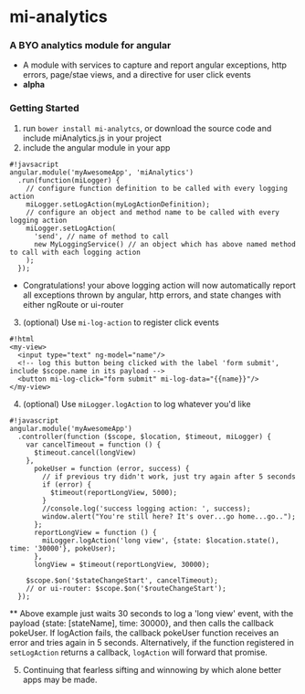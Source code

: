 # mi-analytics #
### A BYO analytics module for angular ###

* A module with services to capture and report angular exceptions, http errors, page/stae views, and a directive for user click events
* **alpha**

### Getting Started ###

1. run `bower install mi-analytcs`, or download the source code and include miAnalytics.js in your project
2. include the angular module in your app

  ```
  #!javsacript
  angular.module('myAwesomeApp', 'miAnalytics')
    .run(function(miLogger) {
      // configure function definition to be called with every logging action 
      miLogger.setLogAction(myLogActionDefinition);
      // configure an object and method name to be called with every logging action
      miLogger.setLogAction(
        'send', // name of method to call
        new MyLoggingService() // an object which has above named method to call with each logging action
      );
    });
  ```

* Congratulations! your above logging action will now automatically report all exceptions thrown by angular, http errors, and state changes with either ngRoute or ui-router

3. (optional) Use `mi-log-action` to register click events

  ```
  #!html
  <my-view>
    <input type="text" ng-model="name"/>
    <!-- log this button being clicked with the label 'form submit', include $scope.name in its payload -->
    <button mi-log-click="form submit" mi-log-data="{{name}}"/>
  </my-view>
  ```

4. (optional) Use `miLogger.logAction` to log whatever you'd like

  ```
  #!javascript
  angular.module('myAwesomeApp')
    .controller(function ($scope, $location, $timeout, miLogger) {
      var cancelTimeout = function () {
        $timeout.cancel(longView)
      },
        pokeUser = function (error, success) {
          // if previous try didn't work, just try again after 5 seconds
          if (error) {
            $timeout(reportLongView, 5000);
          }
          //console.log('success logging action: ', success);
          window.alert("You're still here? It's over...go home...go..");
        };
        reportLongView = function () {
          miLogger.logAction('long view', {state: $location.state(), time: '30000'}, pokeUser);
        },
        longView = $timeout(reportLongView, 30000);

      $scope.$on('$stateChangeStart', cancelTimeout);
      // or ui-router: $scope.$on('$routeChangeStart');
    });

  ```

** Above example just waits 30 seconds to log a 'long view' event, with the payload {state: [stateName], time: 30000}, and then calls the callback pokeUser. If logAction fails, the callback pokeUser function receives an error and tries again in 5 seconds. Alternatively, if the function registered in `setLogAction` returns a callback, `logAction` will forward that promise.

5. Continuing that fearless sifting and winnowing by which alone better apps may be made.